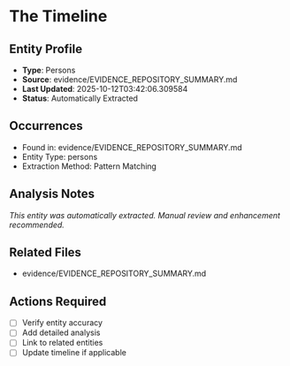 # The Timeline

## Entity Profile
- **Type**: Persons
- **Source**: evidence/EVIDENCE_REPOSITORY_SUMMARY.md
- **Last Updated**: 2025-10-12T03:42:06.309584
- **Status**: Automatically Extracted

## Occurrences
- Found in: evidence/EVIDENCE_REPOSITORY_SUMMARY.md
- Entity Type: persons
- Extraction Method: Pattern Matching

## Analysis Notes
*This entity was automatically extracted. Manual review and enhancement recommended.*

## Related Files
- evidence/EVIDENCE_REPOSITORY_SUMMARY.md

## Actions Required
- [ ] Verify entity accuracy
- [ ] Add detailed analysis
- [ ] Link to related entities
- [ ] Update timeline if applicable
